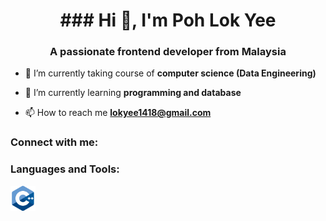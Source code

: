 <h1 align="center"> ### Hi 👋, I'm Poh Lok Yee</h1>
<h3 align="center">A passionate frontend developer from Malaysia</h3>

- 🔭 I’m currently taking course of **computer science (Data Engineering)**

- 🌱 I’m currently learning **programming and database**

- 📫 How to reach me **lokyee1418@gmail.com**

<h3 align="left">Connect with me:</h3>
<p align="left">
</p>

<h3 align="left">Languages and Tools:</h3>
<p align="left"> <a href="https://www.w3schools.com/cpp/" target="_blank" rel="noreferrer"> <img src="https://raw.githubusercontent.com/devicons/devicon/master/icons/cplusplus/cplusplus-original.svg" alt="cplusplus" width="40" height="40"/> </a> </p>

<!--
**pohlokyee/pohlokyee** is a ✨ _special_ ✨ repository because its `README.md` (this file) appears on your GitHub profile.
